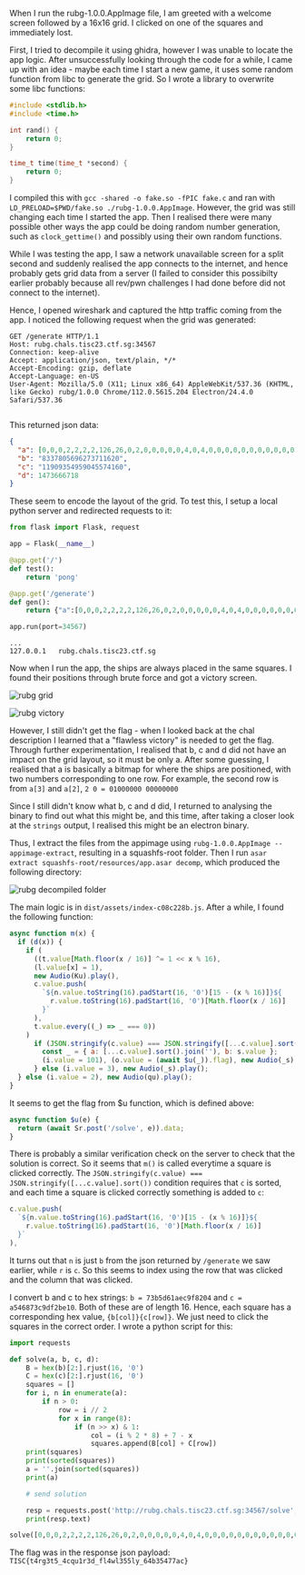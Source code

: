 When I run the rubg-1.0.0.AppImage file, I am greeted with a welcome screen followed by a 16x16 grid. I clicked on one of the squares and immediately lost.

First, I tried to decompile it using ghidra, however I was unable to locate the app logic. After unsuccessfully looking through the code for a while, I came up with an idea - maybe each time I start a new game, it uses some random function from libc to generate the grid. So I wrote a library to overwrite some libc functions:

```c:fake.c
#include <stdlib.h>
#include <time.h>

int rand() {
    return 0;
}

time_t time(time_t *second) {
    return 0;
}
```

I compiled this with `gcc -shared -o fake.so -fPIC fake.c` and ran with `LD_PRELOAD=$PWD/fake.so ./rubg-1.0.0.AppImage`. However, the grid was still changing each time I started the app. Then I realised there were many possible other ways the app could be doing random number generation, such as `clock_gettime()` and possibly using their own random functions.

While I was testing the app, I saw a network unavailable screen for a split second and suddenly realised the app connects to the internet, and hence probably gets grid data from a server (I failed to consider this possibilty earlier probably because all rev/pwn challenges I had done before did not connect to the internet).

Hence, I opened wireshark and captured the http traffic coming from the app. I noticed the following request when the grid was generated:

```
GET /generate HTTP/1.1
Host: rubg.chals.tisc23.ctf.sg:34567
Connection: keep-alive
Accept: application/json, text/plain, */*
Accept-Encoding: gzip, deflate
Accept-Language: en-US
User-Agent: Mozilla/5.0 (X11; Linux x86_64) AppleWebKit/537.36 (KHTML, like Gecko) rubg/1.0.0 Chrome/112.0.5615.204 Electron/24.4.0 Safari/537.36


```

This returned json data:

```json
{
  "a": [0,0,0,2,2,2,2,126,26,0,2,0,0,0,0,0,4,0,4,0,0,0,0,0,0,0,0,0,0,0,0,0],
  "b": "8337805696273711620",
  "c": "11909354959045574160",
  "d": 1473666718
}
```

These seem to encode the layout of the grid. To test this, I setup a local python server and redirected requests to it:

```python:server.py
from flask import Flask, request

app = Flask(__name__)

@app.get('/')
def test():
    return 'pong'

@app.get('/generate')
def gen():
    return {"a":[0,0,0,2,2,2,2,126,26,0,2,0,0,0,0,0,4,0,4,0,0,0,0,0,0,0,0,0,0,0,0,0],"b":"8337805696273711620","c":"11909354959045574160","d":1473666718}

app.run(port=34567)
```

```plaintext:/etc/hosts
...
127.0.0.1	rubg.chals.tisc23.ctf.sg
```

Now when I run the app, the ships are always placed in the same squares. I found their positions through brute force and got a victory screen.

![rubg grid](/rubg-grid.png)

![rubg victory](/rubg-victory.png)

However, I still didn't get the flag - when I looked back at the chal description I learned that a "flawless victory" is needed to get the flag. Through further experimentation, I realised that b, c and d did not have an impact on the grid layout, so it must be only a. After some guessing, I realised that a is basically a bitmap for where the ships are positioned, with two numbers corresponding to one row. For example, the second row is from `a[3]` and `a[2]`, `2 0 = 01000000 00000000`

Since I still didn't know what b, c and d did, I returned to analysing the binary to find out what this might be, and this time, after taking a closer look at the `strings` output, I realised this might be an electron binary.

Thus, I extract the files from the appimage using `rubg-1.0.0.AppImage --appimage-extract`, resulting in a squashfs-root folder. Then I run `asar extract squashfs-root/resources/app.asar decomp`, which produced the following directory:

![rubg decompiled folder](/rubg-electron-decomp.png)

The main logic is in `dist/assets/index-c08c228b.js`. After a while, I found the following function:

```javascript
async function m(x) {
  if (d(x)) {
    if (
      ((t.value[Math.floor(x / 16)] ^= 1 << x % 16),
      (l.value[x] = 1),
      new Audio(Ku).play(),
      c.value.push(
        `${n.value.toString(16).padStart(16, '0')[15 - (x % 16)]}${
          r.value.toString(16).padStart(16, '0')[Math.floor(x / 16)]
        }`
      ),
      t.value.every((_) => _ === 0))
    )
      if (JSON.stringify(c.value) === JSON.stringify([...c.value].sort())) {
        const _ = { a: [...c.value].sort().join(''), b: s.value };
        (i.value = 101), (o.value = (await $u(_)).flag), new Audio(_s).play(), (i.value = 4);
      } else (i.value = 3), new Audio(_s).play();
  } else (i.value = 2), new Audio(qu).play();
}
```

It seems to get the flag from $u function, which is defined above:

```javascript
async function $u(e) {
  return (await Sr.post('/solve', e)).data;
}
```

There is probably a similar verification check on the server to check that the solution is correct. So it seems that `m()` is called everytime a square is clicked correctly. The `JSON.stringify(c.value) === JSON.stringify([...c.value].sort())` condition requires that `c` is sorted, and each time a square is clicked correctly something is added to `c`:

```javascript
c.value.push(
  `${n.value.toString(16).padStart(16, '0')[15 - (x % 16)]}${
    r.value.toString(16).padStart(16, '0')[Math.floor(x / 16)]
  }`
),
```

It turns out that `n` is just `b` from the json returned by `/generate` we saw earlier, while `r` is `c`. So this seems to index using the row that was clicked and the column that was clicked.

I convert b and c to hex strings: `b = 73b5d61aec9f8204` and `c = a546873c9df2be10`. Both of these are of length 16. Hence, each square has a corresponding hex value, `{b[col]}{c[row]}`. We just need to click the squares in the correct order. I wrote a python script for this:

```python:s.py
import requests

def solve(a, b, c, d):
    B = hex(b)[2:].rjust(16, '0')
    C = hex(c)[2:].rjust(16, '0')
    squares = []
    for i, n in enumerate(a):
        if n > 0:
            row = i // 2
            for x in range(8):
                if (n >> x) & 1:
                    col = (i % 2 * 8) + 7 - x
                    squares.append(B[col] + C[row])
    print(squares)
    print(sorted(squares))
    a = ''.join(sorted(squares))
    print(a)

    # send solution

    resp = requests.post('http://rubg.chals.tisc23.ctf.sg:34567/solve', json={'a': a, 'b': d})
    print(resp.text)

solve([0,0,0,2,2,2,2,126,26,0,2,0,0,0,0,0,4,0,4,0,0,0,0,0,0,0,0,0,0,0,0,0], 8337805696273711620, 11909354959045574160, 1473666718)
```

The flag was in the response json payload: `TISC{t4rg3t5_4cqu1r3d_fl4wl355ly_64b35477ac}`
